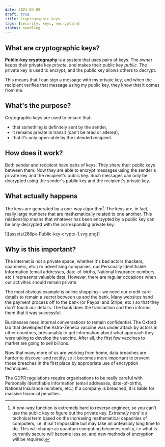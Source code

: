 ```yaml
---
date: 2021-04-09
draft: true
title: Cryptographic keys
tags: [security, keys, encryption]
status: seedling
---
```

## What are cryptographic keys?
**Public-key cryptography** is a system that uses pairs of keys. The owner keeps their private key _private_, and makes their public key _public_. The private key is used to encrypt, and the public key allows others to decrypt.

This means that I can sign a message with my private key, and when the recipient verifies that message using my public key, they know that it comes from me.


## What's the purpose?
Crytographic keys are used to ensure that:
- that something is definitely sent by the sender,
- it remains private in transit (can't be read or altered),
- that it's only open-able by the intended recipient.


## How does it work?
Both sender and recipient have pairs of keys. They share their public keys between them. Now they are able to encrypt messages using the sender's private key and the recipient's public key. Such messages can only be decrypted using the sender's public key and the recipient's private key.


## What actually happens

The keys are generated by a one-way algorithm[^fn-oneway]. The keys are, in fact, really large numbers that are mathematically related to one another. This relationship means that whatever has been encrypted by a public key can be only decrypted with the corresponding private key.

[^fn-oneway]: A *one-way* function is extremely hard to reverse engineer, so you can't use the public key to figure out the private key. _Extremely hard_ is a technical term based on the increasing mathematical capacities of computers, i.e. it isn't impossible but may take an unfeasibly long time to do. This will change as quantum computing becomes reality, i.e what is currently secure will become less so, and new methods of encryption will be required.


![[assets/288px-Public-key-crypto-1.svg.png]]


## Why is this important?

The internet is not a private space, whether it's bad actors (hackers, spammers, etc.) or advertising companies, our Personally Identifiable Information (email addresses, date-of-births, National Insurance numbers, etc.) represents valuable data. However, there are regular occasions when our activities should remain private.

The most obvious example is online shopping – we need our credit card details to remain a secret between us and the bank. Many websites hand the payment process off to the bank (or Paypal and Stripe, etc.) so that they don't touch our details. The bank does the transaction and then informs them that it was successful.

Businesses need internal conversations to remain confidential. The Oxford lab that developed the Astra-Zeneca vaccine was under attack by actors in other countries, presumably to get information about what approach they were taking to develop the vaccine. After all, the first few vaccines to market are going to sell billions.

Now that many more of us are working from home, data breaches are harder to discover and rectify, so it becomes more important to prevent those breaches in the first place by appropriate use of encryption techniques.

The GDPR regulations require organisations to be really careful with Personally Identifiable Information (email addresses, date-of-births, National Insurance numbers, etc.) If a company is breached, it is liable for massive financial penalties.